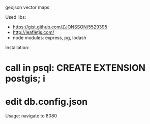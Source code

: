 geojson vector maps

Used libs:
* https://gist.github.com/ZJONSSON/5529395
* http://leafletjs.com/
* node modules: express, pg, lodash

Installation:
# call in psql: CREATE EXTENSION postgis; i
# edit db.config.json

Usage: navigate to 8080